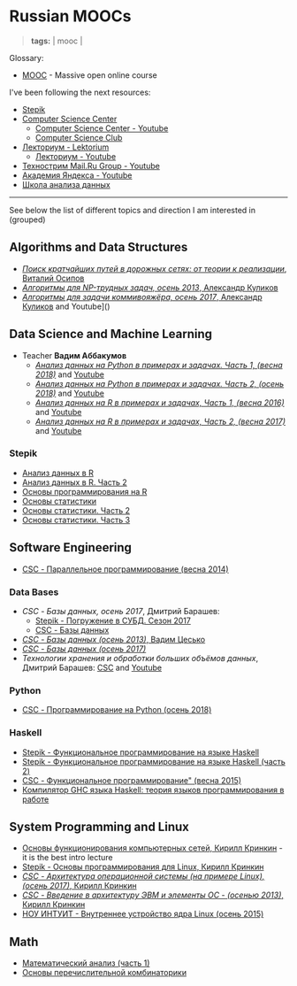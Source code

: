 # Russian MOOCs
> **tags:** | mooc |

Glossary:

- [MOOC](https://en.wikipedia.org/wiki/Massive_open_online_course) - Massive open online course

I've been following the next resources:

- [Stepik](https://stepik.org/)
- [Computer Science Center](https://compscicenter.ru/)
  - [Computer Science Center - Youtube](https://www.youtube.com/channel/UC0YHNueF-3Nh3uQT0P4YQZw)
  - [Computer Science Club](https://compsciclub.ru/)
- [Лекториум - Lektorium](https://www.lektorium.tv)
  - [Лекториум - Youtube](https://www.youtube.com/channel/UCxAGkrJYNlpC1jfnJvE_6Lw)
- [Технострим Mail.Ru Group - Youtube](https://www.youtube.com/user/TPMGTU)
- [Академия Яндекса - Youtube](https://www.youtube.com/channel/UCTUyoZMfksbNIHfWJjwr5aQ)
- [Школа анализа данных](https://yandexdataschool.ru)

---
See below the list of different topics and direction I am interested in (grouped)

## Algorithms and Data Structures

- [*Поиск кратчайших путей в дорожных сетях: от теории к реализации*, Виталий Осипов](https://www.lektorium.tv/course/29104)
- [*Алгоритмы для NP-трудных задач, осень 2013*, Александр Куликов](https://compscicenter.ru/courses/np-algorithms/2013-autumn/)
- [*Алгоритмы для задачи коммивояжёра, осень 2017*, Александр Куликов](https://compscicenter.ru/courses/tsp/2017-autumn/) and Youtube]()

## Data Science and Machine Learning

- Teacher **Вадим Аббакумов**
  - [*Анализ данных на Python в примерах и задачах. Часть 1, (весна 2018)*](https://compscicenter.ru/courses/data-mining-python/2018-spring/) and [Youtube](https://www.youtube.com/watch?v=enpPFqcIFj8&list=PLlb7e2G7aSpRb95_Wi7lZ-zA6fOjV3_l7)
  - [*Анализ данных на Python в примерах и задачах. Часть 2, (осень 2018)*](https://compscicenter.ru/courses/data-mining-python2/2018-autumn/) and [Youtube](https://www.youtube.com/watch?v=5l0e_Q0gpnc&list=PLlb7e2G7aSpT1ntsozWmWJ4kGUsUs141Y)
  - [*Анализ данных на R в примерах и задачах, Часть 1, (весна 2016)*](https://compscicenter.ru/courses/data-mining-r-problems/2016-spring/) and [Youtube](https://www.youtube.com/watch?v=8mwJ3mEjdIg&list=PLlb7e2G7aSpSSa_PlFEwnd6-3gzAa08_m) 
  - [*Анализ данных на R в примерах и задачах, Часть 2, (весна 2017)*](https://compscicenter.ru/courses/data-mining-r-problems-2/2017-spring/) and [Youtube](https://www.youtube.com/watch?v=orgXajB6z58&list=PLlb7e2G7aSpTh7pQG8ek1Uv5-zatv84vY)

### Stepik

- [Анализ данных в R](https://stepik.org/course/129)
- [Анализ данных в R. Часть 2](https://stepik.org/course/724)
- [Основы программирования на R](https://stepik.org/course/497)
- [Основы статистики](https://stepik.org/course/76)
- [Основы статистики. Часть 2](https://stepik.org/course/524)
- [Основы статистики. Часть 3](https://stepik.org/course/2152)

## Software Engineering

- [CSC - Параллельное программирование (весна 2014)](https://www.youtube.com/playlist?list=PLlb7e2G7aSpQxw8Z3o-m7cMfaufSnWnK5)

### Data Bases

- *CSC - Базы данных, осень 2017*, Дмитрий Барашев:
  - [Stepik - Погружение в СУБД. Сезон 2017](https://stepik.org/course/3203)
  - [CSC - Базы данных](https://compscicenter.ru/courses/data-bases/2017-autumn/)
- [*CSC - Базы данных (осень 2013)*, Вадим Цесько](https://www.youtube.com/playlist?list=PLlb7e2G7aSpTABCq2ifA8dac39QuxbR1K)
- [*CSC - Базы данных (осень 2017)*](https://www.youtube.com/playlist?list=PLlb7e2G7aSpRsPnjtSi2q0GXZdUXuXO46)
- *Технологии хранения и обработки больших объёмов данных*, Дмитрий Барашев: [CSC](https://compscicenter.ru/courses/big-data/2015-spring/) and [Youtube](https://www.youtube.com/playlist?list=PLlb7e2G7aSpS_tveNoxgn1Zqmg-VhD95i)

### Python

- [CSC - Программирование на Python (осень 2018)](https://www.youtube.com/playlist?list=PLlb7e2G7aSpQhNphPSpcO4daaRPeVstku)

### Haskell

- [Stepik - Функциональное программирование на языке Haskell](https://stepik.org/course/75/syllabus)
- [Stepik - Функциональное программирование на языке Haskell (часть 2)](https://stepik.org/course/693/syllabus)
- [CSC - Функциональное программирование" (весна 2015)](https://www.youtube.com/watch?v=7BPQ-gpXKt4&list=PLlb7e2G7aSpRDR44HMNqDHYgrAOPp7QLr)
- [Компилятор GHC языка Haskell: теория языков программирования в работе](https://www.youtube.com/playlist?list=PLvPsfYrGz3wtQeNnms4dKnqqguoEb5TPx)

## System Programming and Linux

- [Основы функционирования компьютерных сетей, Кирилл Кринкин](https://www.youtube.com/watch?v=BJSITWkSDQg) - it is the best intro lecture
- [Stepik - Основы программирования для Linux, Кирилл Кринкин](https://stepik.org/course/548/syllabus)
- [*CSC - Архитектура операционной системы (на примере Linux), (осень 2017)*, Кирилл Кринкин](https://www.youtube.com/watch?v=GMlTmG2KJH4&list=PLlb7e2G7aSpT4SMpYl6uVYi13k0k9CBiq)
- [*CSC - Введение в архитектуру ЭВМ и элементы ОС - (осенью 2013)*, Кирилл Кринкин](https://www.youtube.com/playlist?list=PLlb7e2G7aSpRZ9wDzXI-VYpk59acLFOIr)
- [НОУ ИНТУИТ - Внутреннее устройство ядра Linux (осень 2015)](https://www.youtube.com/playlist?list=PLDrmKwRSNx7Ja7NAt21HgNAIlTvJJ4Kso)

## Math

- [Математический анализ (часть 1)](https://stepik.org/course/716/syllabus)
- [Основы перечислительной комбинаторики](https://stepik.org/course/125/syllabus)
